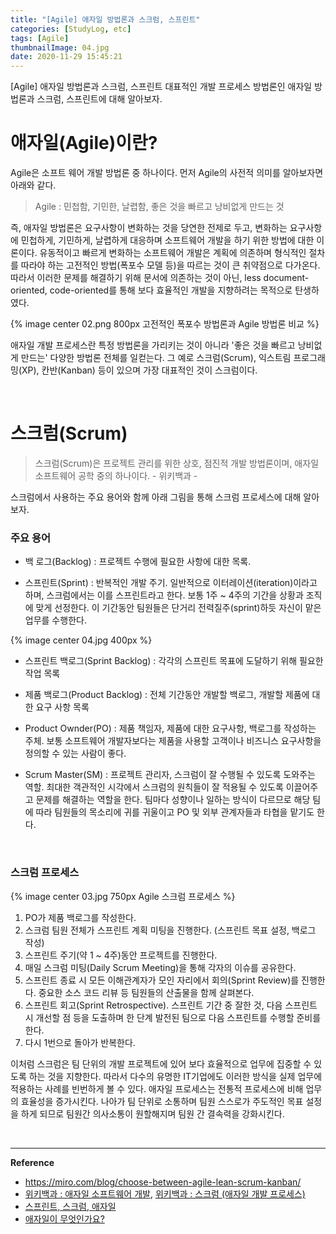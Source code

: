 ```yaml
---
title: "[Agile] 애자일 방법론과 스크럼, 스프린트"
categories: [StudyLog, etc]
tags: [Agile]
thumbnailImage: 04.jpg 
date: 2020-11-29 15:45:21
---
```


<!-- more -->
[Agile] 애자일 방법론과 스크럼, 스프린트
대표적인 개발 프로세스 방법론인 애자일 방법론과 스크럼, 스프린트에 대해 알아보자.
<!-- excerpt -->

# 애자일(Agile)이란?

Agile은 소프트 웨어 개발 방법론 중 하나이다. 먼저 Agile의 사전적 의미를 알아보자면 아래와 같다. 

> Agile : 민첩함, 기민한, 날렵함, 좋은 것을 빠르고 낭비없게 만드는 것

즉, 애자일 방법론은 요구사항이 변화하는 것을 당연한 전제로 두고, 변화하는 요구사항에 민첩하게, 기민하게, 날렵하게 대응하며 소프트웨어 개발을 하기 위한 방법에 대한 이론이다. 유동적이고 빠르게 변화하는 소프트웨어 개발은 계획에 의존하며 형식적인 절차를 따라야 하는 고전적인 방법(폭포수 모델 등)을 따르는 것이 큰 취약점으로 다가온다. 따라서 이러한 문제를 해결하기 위해 문서에 의존하는 것이 아닌, less document-oriented, code-oriented를 통해 보다 효율적인 개발을 지향하려는 목적으로 탄생하였다.
<br>

{% image center 02.png 800px 고전적인 폭포수 방법론과 Agile 방법론 비교 %}

애자일 개발 프로세스란 특정 방법론을 가리키는 것이 아니라 '좋은 것을 빠르고 낭비없게 만드는' 다양한 방법론 전체를 일컫는다. 그 예로 스크럼(Scrum), 익스트림 프로그래밍(XP), 칸반(Kanban) 등이 있으며 가장 대표적인 것이 스크럼이다. 

<br>

# 스크럼(Scrum)

> 스크럼(Scrum)은 프로젝트 관리를 위한 상호, 점진적 개발 방법론이며, 애자일 소프트웨어 공학 중의 하나이다. - 위키백과 -

스크럼에서 사용하는 주요 용어와 함께 아래 그림을 통해 스크럼 프로세스에 대해 알아보자.

### 주요 용어
- 백 로그(Backlog) 
: 프로젝트 수행에 필요한 사항에 대한 목록.

- 스프린트(Sprint) 
: 반복적인 개발 주기. 일반적으로 이터레이션(iteration)이라고 하며, 스크럼에서는 이를 스프린트라고 한다. 보통 1주 ~ 4주의 기간을 상황과 조직에 맞게 선정한다. 이 기간동안 팀원들은 단거리 전력질주(sprint)하듯 자신이 맡은 업무를 수행한다.

{% image center 04.jpg 400px %}

- 스프린트 백로그(Sprint Backlog) 
: 각각의 스프린트 목표에 도달하기 위해 필요한 작업 목록

- 제품 백로그(Product Backlog) 
: 전체 기간동안 개발할 백로그, 개발할 제품에 대한 요구 사항 목록

- Product Ownder(PO)
: 제품 책임자, 제품에 대한 요구사항, 백로그를 작성하는 주체.
보통 소프트웨어 개발자보다는 제품을 사용할 고객이나 비즈니스 요구사항을 정의할 수 있는 사람이 좋다.

- Scrum Master(SM)
: 프로젝트 관리자, 스크럼이 잘 수행될 수 있도록 도와주는 역할. 최대한 객관적인 시각에서 스크럼의 원칙들이 잘 적용될 수 있도록 이끌어주고 문제를 해결하는 역할을 한다. 팀마다 성향이나 일하는 방식이 다르므로 해당 팀에 따라 팀원들의 목소리에 귀를 귀울이고 PO 및 외부 관계자들과 타협을 맡기도 한다.

<br>

### 스크럼 프로세스

{% image center 03.jpg 750px Agile 스크럼 프로세스 %}

1. PO가 제품 백로그를 작성한다.
2. 스크럼 팀원 전체가 스프린트 계획 미팅을 진행한다. (스프린트 목표 설정, 백로그 작성)
3. 스프린트 주기(약 1 ~ 4주)동안 프로젝트를 진행한다.
4. 매일 스크럼 미팅(Daily Scrum Meeting)을 통해 각자의 이슈를 공유한다.
5. 스프린트 종료 시 모든 이해관계자가 모인 자리에서 회의(Sprint Review)를 진행한다. 중요한 소스 코드 리뷰 등 팀원들의 산출물을 함께 살펴본다.
6. 스프린트 회고(Sprint Retrospective). 
스프린트 기간 중 잘한 것, 다음 스프린트 시 개선할 점 등을 도출하며 한 단계 발전된 팀으로 다음 스프린트를 수행할 준비를 한다.
7. 다시 1번으로 돌아가 반복한다.

이처럼 스크럼은 팀 단위의 개발 프로젝트에 있어 보다 효율적으로 업무에 집중할 수 있도록 하는 것을 지향한다. 따라서 다수의 유명한 IT기업에도 이러한 방식을 실제 업무에 적용하는 사례를 빈번하게 볼 수 있다. 애자일 프로세스는 전통적 프로세스에 비해 업무의 효율성을 증가시킨다. 나아가 팀 단위로 소통하며 팀원 스스로가 주도적인 목표 설정을 하게 되므로 팀원간 의사소통이 원할해지며 팀원 간 결속력을 강화시킨다.

<br>

---

**Reference**

- https://miro.com/blog/choose-between-agile-lean-scrum-kanban/
- [위키백과 : 애자일 소프트웨어 개발](https://ko.wikipedia.org/wiki/%EC%95%A0%EC%9E%90%EC%9D%BC_%EC%86%8C%ED%94%84%ED%8A%B8%EC%9B%A8%EC%96%B4_%EA%B0%9C%EB%B0%9C), [위키백과 : 스크럼 (애자일 개발 프로세스)](https://ko.wikipedia.org/wiki/%EC%8A%A4%ED%81%AC%EB%9F%BC_(%EC%95%A0%EC%9E%90%EC%9D%BC_%EA%B0%9C%EB%B0%9C_%ED%94%84%EB%A1%9C%EC%84%B8%EC%8A%A4))
- [스프린트, 스크럼, 애자일](https://velog.io/@dooyou21/%EC%8A%A4%ED%94%84%EB%A6%B0%ED%8A%B8-%EC%8A%A4%ED%81%AC%EB%9F%BC-%EC%95%A0%EC%9E%90%EC%9D%BC)
- [애자일이 무엇인가요?](https://brunch.co.kr/@insuk/5)